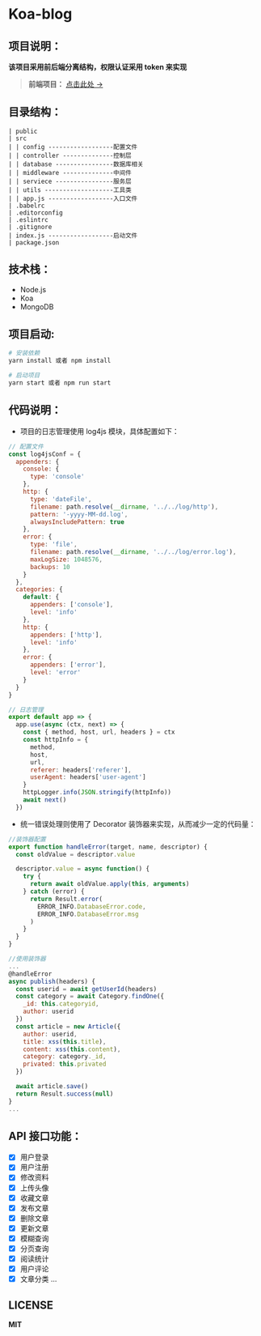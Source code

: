 # Koa-blog

## 项目说明：
**该项目采用前后端分离结构，权限认证采用 token 来实现**

> **前端项目：** [点击此处 →](https://github.com/liandao0815/React-blog)

## 目录结构：
```
| public
| src
| | config ------------------配置文件
| | controller --------------控制层
| | database ----------------数据库相关
| | middleware --------------中间件
| | serviece ----------------服务层
| | utils -------------------工具类
| | app.js ------------------入口文件
| .babelrc
| .editorconfig
| .eslintrc
| .gitignore
| index.js ------------------启动文件
| package.json
```

## 技术栈：
- Node.js
- Koa
- MongoDB

## 项目启动:

```bash
# 安装依赖
yarn install 或者 npm install

# 启动项目
yarn start 或者 npm run start
```

## 代码说明：
- 项目的日志管理使用 log4js 模块，具体配置如下：

```javascript
// 配置文件
const log4jsConf = {
  appenders: {
    console: {
      type: 'console'
    },
    http: {
      type: 'dateFile',
      filename: path.resolve(__dirname, '../../log/http'),
      pattern: '-yyyy-MM-dd.log',
      alwaysIncludePattern: true
    },
    error: {
      type: 'file',
      filename: path.resolve(__dirname, '../../log/error.log'),
      maxLogSize: 1048576,
      backups: 10
    }
  },
  categories: {
    default: {
      appenders: ['console'],
      level: 'info'
    },
    http: {
      appenders: ['http'],
      level: 'info'
    },
    error: {
      appenders: ['error'],
      level: 'error'
    }
  }
}

// 日志管理
export default app => {
  app.use(async (ctx, next) => {
    const { method, host, url, headers } = ctx
    const httpInfo = {
      method,
      host,
      url,
      referer: headers['referer'],
      userAgent: headers['user-agent']
    }
    httpLogger.info(JSON.stringify(httpInfo))
    await next()
  })
```

- 统一错误处理则使用了 Decorator 装饰器来实现，从而减少一定的代码量：

```javascript
//装饰器配置
export function handleError(target, name, descriptor) {
  const oldValue = descriptor.value

  descriptor.value = async function() {
    try {
      return await oldValue.apply(this, arguments)
    } catch (error) {
      return Result.error(
        ERROR_INFO.DatabaseError.code,
        ERROR_INFO.DatabaseError.msg
      )
    }
  }
}

//使用装饰器
...
@handleError
async publish(headers) {
  const userid = await getUserId(headers)
  const category = await Category.findOne({
    _id: this.categoryid,
    author: userid
  })
  const article = new Article({
    author: userid,
    title: xss(this.title),
    content: xss(this.content),
    category: category._id,
    privated: this.privated
  })

  await article.save()
  return Result.success(null)
}
...
```

## API 接口功能：
- [x] 用户登录
- [x] 用户注册
- [x] 修改资料
- [x] 上传头像
- [x] 收藏文章
- [x] 发布文章
- [x] 删除文章
- [x] 更新文章
- [x] 模糊查询
- [x] 分页查询
- [x] 阅读统计
- [x] 用户评论
- [x] 文章分类
...

## LICENSE
**MIT**
